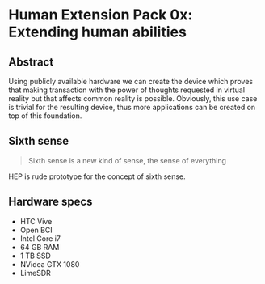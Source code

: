 # Human Extension Pack 0x: Extending human abilities 

## Abstract
Using publicly available hardware we can create the device which
proves that making transaction with the power of thoughts requested in virtual reality but that affects common reality is possible. Obviously, this use case is trivial for the resulting device, thus more applications can be created on top of this foundation.

## Sixth sense

> Sixth sense is a new kind of sense, the sense of everything

HEP is rude prototype for the concept of sixth sense.

## Hardware specs
- HTC Vive
- Open BCI
- Intel Core i7
- 64 GB RAM
- 1 TB SSD
- NVidea GTX 1080
- LimeSDR
